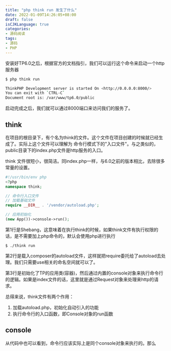 ```yaml
---
title: "php think run 发生了什么"
date: 2022-01-09T14:26:05+08:00
draft: false
isCJKLanguage: true
categories:
- 源码阅读
tags:
- 源码
- PHP
---
```


安装好TP6.0之后，根据官方的文档指引，我们可以运行这个命令来启动一个http服务器

```bash
$ php think run

ThinkPHP Development server is started On <http://0.0.0.0:8000/>
You can exit with `CTRL-C`
Document root is: /var/www/tp6.0/public
```

启动完成之后，我们就可以通过8000端口来访问我们的服务了。

## think

在项目的根目录下，有个名为think的文件。这个文件在项目创建的时候就已经生成了。实际上这个文件可以理解为
命令行模式下的"入口文件"。与之类似的，public目录下的index.php文件是http服务的入口。

think 文件很短小，很简洁。同index.php一样，与6.0之前的版本相比，去除很多常量的设置。

```php
#!/usr/bin/env php
<?php
namespace think;

// 命令行入口文件
// 加载基础文件
require __DIR__ . '/vendor/autoload.php';

// 应用初始化
(new App())->console->run();
```
第1行是Shebang，这意味着在执行think的时候，如果think文件有执行权限的话，是不需要加上php命令的，默认会使用php进行执行

```
$ ./think run
```

第2行是载入composer的autoload文件，这样就把require委托给了autoload去处理。我们只需要use相关的命名空间就可以了。

第3行是初始化了TP的应用类(容器)，然后通过内置的console对象来执行命令行的逻辑。如果是index文件的话，这里就是通过Request对象来处理来http的请求。

总得来说，think文件有两个作用：

1. 加载autoload.php，初始化自动引入的功能
2. 执行命令行的入口函数，即Console对象的run函数

## console

从代码中也可以看到，命令行应该实际上是同个console对象来执行的。那么